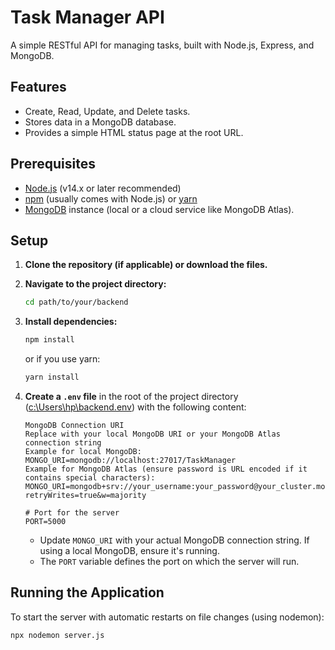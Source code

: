# Task Manager API

A simple RESTful API for managing tasks, built with Node.js, Express, and MongoDB.

## Features

*   Create, Read, Update, and Delete tasks.
*   Stores data in a MongoDB database.
*   Provides a simple HTML status page at the root URL.

## Prerequisites

*   [Node.js](https://nodejs.org/) (v14.x or later recommended)
*   [npm](https://www.npmjs.com/) (usually comes with Node.js) or [yarn](https://yarnpkg.com/)
*   [MongoDB](https://www.mongodb.com/try/download/community) instance (local or a cloud service like MongoDB Atlas).

## Setup

1.  **Clone the repository (if applicable) or download the files.**

2.  **Navigate to the project directory:**
    ```bash
    cd path/to/your/backend
    ```

3.  **Install dependencies:**
    ```bash
    npm install
    ```
    or if you use yarn:
    ```bash
    yarn install
    ```

4.  **Create a `.env` file** in the root of the project directory ([c:\Users\hp\backend\.env](cci:7://file:///Users/hp/backend/.env:0:0-0:0)) with the following content:
    ```env
    MongoDB Connection URI
    Replace with your local MongoDB URI or your MongoDB Atlas connection string
    Example for local MongoDB:
    MONGO_URI=mongodb://localhost:27017/TaskManager 
    Example for MongoDB Atlas (ensure password is URL encoded if it contains special characters):
    MONGO_URI=mongodb+srv://your_username:your_password@your_cluster.mongodb.net/your_database_name?retryWrites=true&w=majority

    # Port for the server
    PORT=5000
    ```
    *   Update `MONGO_URI` with your actual MongoDB connection string. If using a local MongoDB, ensure it's running.
    *   The `PORT` variable defines the port on which the server will run.

## Running the Application

To start the server with automatic restarts on file changes (using nodemon):

```bash
npx nodemon server.js
